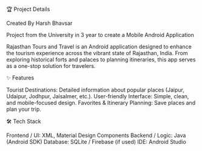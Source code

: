 🏆 Project Details

Created By Harsh Bhavsar

Project from the University in 3 year to create a Mobile Android Application 

Rajasthan Tours and Travel is an Android application designed to enhance the tourism experience across the vibrant state of Rajasthan, India. From exploring historical forts and palaces to planning itineraries, this app serves as a one-stop solution for travelers.
 
✨ Features

 Tourist Destinations: Detailed information about popular places (Jaipur, Udaipur, Jodhpur, Jaisalmer, etc.).
 User-friendly Interface: Simple, clean, and mobile-focused design.
 Favorites & Itinerary Planning: Save places and plan your trip.

🛠️ Tech Stack

Frontend / UI: XML, Material Design Components
Backend / Logic: Java (Android SDK)
Database: SQLite / Firebase (if used)
IDE: Android Studio



